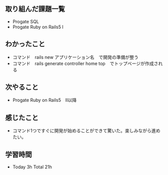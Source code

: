 ## 取り組んだ課題一覧  
- Progate SQL
- Progate Ruby on Rails5 Ⅰ 
## わかったこと  
- コマンド　rails new アプリケーション名　で開発の準備が整う
- コマンド　rails generate controller home top　でトップページが作成される
## 次やること  
- Progate Ruby on Rails5　Ⅱ以降
## 感じたこと  
- コマンド1つですぐに開発が始めることができて驚いた。楽しみながら進めたい。
## 学習時間  
- Today 3h Total 21h
